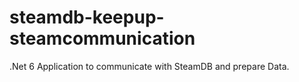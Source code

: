 # steamdb-keepup-steamcommunication
.Net 6 Application to communicate with SteamDB and prepare Data.
